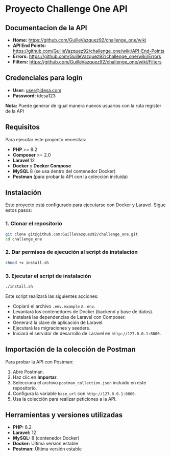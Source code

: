 # Proyecto Challenge One API

## Documentacion de la API
- **Home:** https://github.com/GuilleVazquez92/challenge_one/wiki
- **API End Points:** https://github.com/GuilleVazquez92/challenge_one/wiki/API-End-Points
- **Errors:** https://github.com/GuilleVazquez92/challenge_one/wiki/Errors
- **Filters:** https://github.com/GuilleVazquez92/challenge_one/wiki/Filters

## Credenciales para login
- **User:** user@idesa.com
- **Password:** idesa123

**Nota:** Puede generar de igual manera nuevos usuarios con la ruta register de la API 

## Requisitos
Para ejecutar este proyecto necesitas:
- **PHP** >= 8.2
- **Composer** >= 2.0
- **Laravel** 12
- **Docker** y **Docker Compose**
- **MySQL** 8 (se usa dentro del contenedor Docker)
- **Postman** (para probar la API con la colección incluida)

## Instalación
Este proyecto está configurado para ejecutarse con Docker y Laravel. Sigue estos pasos:

### 1. Clonar el repositorio
```sh
git clone git@github.com:GuilleVazquez92/challenge_one.git
cd challenge_one
```

### 2. Dar permisos de ejecución al script de instalación
```sh
chmod +x install.sh
```

### 3. Ejecutar el script de instalación
```sh
./install.sh
```
Este script realizará las siguientes acciones:
- Copiará el archivo `.env.example` a `.env`.
- Levantará los contenedores de Docker (backend y base de datos).
- Instalará las dependencias de Laravel con Composer.
- Generará la clave de aplicación de Laravel.
- Ejecutará las migraciones y seeders.
- Iniciará el servidor de desarrollo de Laravel en `http://127.0.0.1:8000`.

## Importación de la colección de Postman
Para probar la API con Postman:
1. Abre Postman.
2. Haz clic en **Importar**.
3. Selecciona el archivo `postman_collection.json` incluido en este repositorio.
4. Configura la variable `base_url` con `http://127.0.0.1:8000`.
5. Usa la colección para realizar peticiones a la API.

## Herramientas y versiones utilizadas
- **PHP:** 8.2
- **Laravel:** 12
- **MySQL:** 8 (contenedor Docker)
- **Docker:** Última versión estable
- **Postman:** Última versión estable


